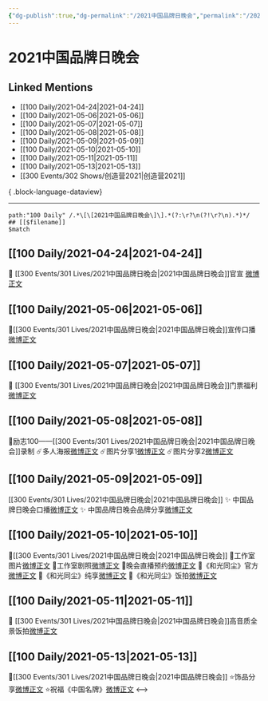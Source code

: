 ```yaml
---
{"dg-publish":true,"dg-permalink":"/2021中国品牌日晚会","permalink":"/2021中国品牌日晚会/","created":"2023-04-09T16:05:13.000+08:00","updated":"2023-04-10T16:05:20.000+08:00"}
---
```


# 2021中国品牌日晚会

## Linked Mentions
- [[100 Daily/2021-04-24\|2021-04-24]]
- [[100 Daily/2021-05-06\|2021-05-06]]
- [[100 Daily/2021-05-07\|2021-05-07]]
- [[100 Daily/2021-05-08\|2021-05-08]]
- [[100 Daily/2021-05-09\|2021-05-09]]
- [[100 Daily/2021-05-10\|2021-05-10]]
- [[100 Daily/2021-05-11\|2021-05-11]]
- [[100 Daily/2021-05-13\|2021-05-13]]
- [[300 Events/302 Shows/创造营2021\|创造营2021]]

{ .block-language-dataview}

---

```expander
path:"100 Daily" /.*\[\[2021中国品牌日晚会\]\].*(?:\r?\n(?!\r?\n).*)*/
## [[$filename]]
$match
```
## [[100 Daily/2021-04-24\|2021-04-24]]
🌟 [[300 Events/301 Lives/2021中国品牌日晚会\|2021中国品牌日晚会]]官宣 [微博正文](https://m.weibo.cn/6466290670/4629612547806379)

## [[100 Daily/2021-05-06\|2021-05-06]]
💫[[300 Events/301 Lives/2021中国品牌日晚会\|2021中国品牌日晚会]]宣传口播[微博正文](https://m.weibo.cn/6466290670/4633985697188102)
## [[100 Daily/2021-05-07\|2021-05-07]]
🌟 [[300 Events/301 Lives/2021中国品牌日晚会\|2021中国品牌日晚会]]门票福利 [微博正文](https://m.weibo.cn/6466290670/4634246206195065)
## [[100 Daily/2021-05-08\|2021-05-08]]
🌺励志100——[[300 Events/301 Lives/2021中国品牌日晚会\|2021中国品牌日晚会]]录制
☄️多人海报[微博正文](https://m.weibo.cn/6466290670/4634541736069606)
☄️图片分享1[微博正文](https://m.weibo.cn/6466290670/4634696933442120)
☄️图片分享2[微博正文](https://m.weibo.cn/6466290670/4634697702051669)
## [[100 Daily/2021-05-09\|2021-05-09]]
[[300 Events/301 Lives/2021中国品牌日晚会\|2021中国品牌日晚会]]
✨ 中国品牌日晚会口播[微博正文](https://m.weibo.cn/6466290670/4634901498304537)
✨ 中国品牌日晚会品牌分享[微博正文](https://m.weibo.cn/6466290670/4634987636721151)
## [[100 Daily/2021-05-10\|2021-05-10]]
🌻[[300 Events/301 Lives/2021中国品牌日晚会\|2021中国品牌日晚会]]
🌵工作室图片[微博正文](https://m.weibo.cn/6466290670/4635455918179706)
🌵工作室剧照[微博正文](https://m.weibo.cn/6466290670/4635460359947581)
🌵晚会直播预约[微博正文](https://m.weibo.cn/6466290670/4635379465195207)
🌵《和光同尘》官方[微博正文](https://m.weibo.cn/6466290670/4635433986949463)
🌵《和光同尘》纯享[微博正文](https://m.weibo.cn/6466290670/4635437257461743)
🌵《和光同尘》饭拍[微博正文](https://m.weibo.cn/6466290670/4635490277393613)
## [[100 Daily/2021-05-11\|2021-05-11]]
🌟 [[300 Events/301 Lives/2021中国品牌日晚会\|2021中国品牌日晚会]]高音质全景饭拍[微博正文](https://m.weibo.cn/6466290670/4635595622842502)
## [[100 Daily/2021-05-13\|2021-05-13]]
💫[[300 Events/301 Lives/2021中国品牌日晚会\|2021中国品牌日晚会]]
⭐饰品分享[微博正文](https://m.weibo.cn/6466290670/4636463624884006)
⭐祝福《中国名牌》[微博正文](https://m.weibo.cn/6466290670/4636512534141274)
<-->